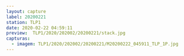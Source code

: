 ```yaml
---
layout: capture
label: 20200221
station: TLP1
date: 2020-02-22 04:59:11
preview:  TLP1/2020/202002/20200221/stack.jpg
capturas:
  - imagem: TLP1/2020/202002/20200221/M20200222_045911_TLP_1P.jpg
---
```

